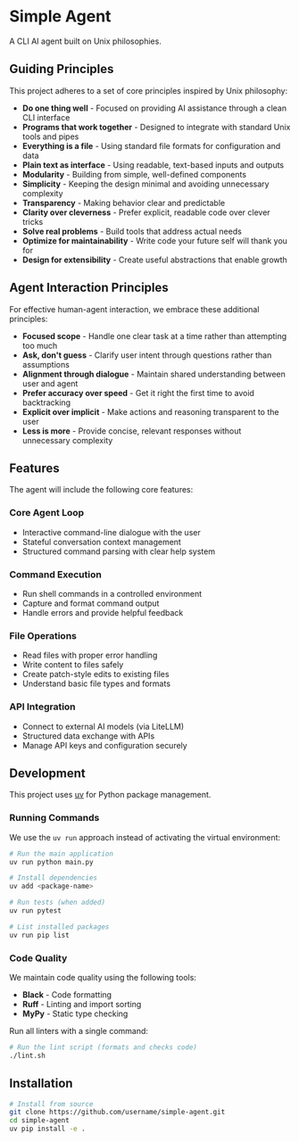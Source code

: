 # Simple Agent

A CLI AI agent built on Unix philosophies.

## Guiding Principles

This project adheres to a set of core principles inspired by Unix philosophy:

- **Do one thing well** - Focused on providing AI assistance through a clean CLI interface
- **Programs that work together** - Designed to integrate with standard Unix tools and pipes
- **Everything is a file** - Using standard file formats for configuration and data
- **Plain text as interface** - Using readable, text-based inputs and outputs
- **Modularity** - Building from simple, well-defined components
- **Simplicity** - Keeping the design minimal and avoiding unnecessary complexity
- **Transparency** - Making behavior clear and predictable
- **Clarity over cleverness** - Prefer explicit, readable code over clever tricks
- **Solve real problems** - Build tools that address actual needs
- **Optimize for maintainability** - Write code your future self will thank you for
- **Design for extensibility** - Create useful abstractions that enable growth

## Agent Interaction Principles

For effective human-agent interaction, we embrace these additional principles:

- **Focused scope** - Handle one clear task at a time rather than attempting too much
- **Ask, don't guess** - Clarify user intent through questions rather than assumptions
- **Alignment through dialogue** - Maintain shared understanding between user and agent
- **Prefer accuracy over speed** - Get it right the first time to avoid backtracking
- **Explicit over implicit** - Make actions and reasoning transparent to the user
- **Less is more** - Provide concise, relevant responses without unnecessary complexity

## Features

The agent will include the following core features:

### Core Agent Loop
- Interactive command-line dialogue with the user
- Stateful conversation context management
- Structured command parsing with clear help system

### Command Execution
- Run shell commands in a controlled environment
- Capture and format command output
- Handle errors and provide helpful feedback

### File Operations
- Read files with proper error handling
- Write content to files safely
- Create patch-style edits to existing files
- Understand basic file types and formats

### API Integration
- Connect to external AI models (via LiteLLM)
- Structured data exchange with APIs
- Manage API keys and configuration securely

## Development

This project uses [uv](https://github.com/astral-sh/uv) for Python package management.

### Running Commands

We use the `uv run` approach instead of activating the virtual environment:

```bash
# Run the main application
uv run python main.py

# Install dependencies
uv add <package-name>

# Run tests (when added)
uv run pytest

# List installed packages
uv run pip list
```

### Code Quality

We maintain code quality using the following tools:

- **Black** - Code formatting
- **Ruff** - Linting and import sorting
- **MyPy** - Static type checking

Run all linters with a single command:

```bash
# Run the lint script (formats and checks code)
./lint.sh
```

## Installation

```bash
# Install from source
git clone https://github.com/username/simple-agent.git
cd simple-agent
uv pip install -e .
```